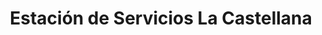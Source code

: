 ---
title: "Estación de Servicios La Castellana"
url: /caracas/estacion-de-servicios-la-castellana/
shop: comodidad
---